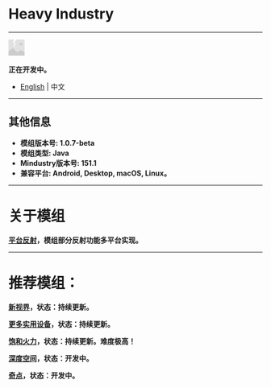 # Heavy Industry

---

![Logo](assets/sprites-override/effects/error.png)

**正在开发中。**

- [English](README.md) | 中文

---

## 其他信息

+ **模组版本号: 1.0.7-beta**
+ **模组类型: Java**
+ **Mindustry版本号: 151.1**
+ **兼容平台: Android, Desktop, macOS, Linux。**

---

# 关于模组

**[平台反射](https://github.com/Eipusino/Template)，模组部分反射功能多平台实现。**

---

# 推荐模组：

**[新视界](https://github.com/Yuria-Shikibe/NewHorizonMod)，状态：持续更新。**

**[更多实用设备](https://github.com/guiYMOUR/mindustry-Extra-Utilities-mod)，状态：持续更新。**

**[饱和火力](https://github.com/RA2EXE/Saturation-Firepower)，状态：持续更新。难度极高！**

**[深度空间](https://github.com/Icexuegao/DeepSpace)，状态：开发中。**

**[奇点](https://github.com/EB-wilson/Singularity)，状态：开发中。**